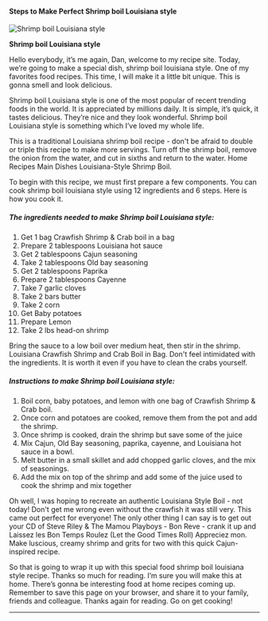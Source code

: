             

#### Steps to Make Perfect Shrimp boil Louisiana style

![Shrimp boil Louisiana style](https://img-global.cpcdn.com/recipes/d5d6613a975c419d/751x532cq70/shrimp-boil-louisiana-style-recipe-main-photo.jpg)

**Shrimp boil Louisiana style**

Hello everybody, it’s me again, Dan, welcome to my recipe site. Today, we’re going to make a special dish, shrimp boil louisiana style. One of my favorites food recipes. This time, I will make it a little bit unique. This is gonna smell and look delicious.

Shrimp boil Louisiana style is one of the most popular of recent trending foods in the world. It is appreciated by millions daily. It is simple, it’s quick, it tastes delicious. They’re nice and they look wonderful. Shrimp boil Louisiana style is something which I’ve loved my whole life.

This is a traditional Louisiana shrimp boil recipe - don't be afraid to double or triple this recipe to make more servings. Turn off the shrimp boil, remove the onion from the water, and cut in sixths and return to the water. Home Recipes Main Dishes Louisiana-Style Shrimp Boil.

To begin with this recipe, we must first prepare a few components. You can cook shrimp boil louisiana style using 12 ingredients and 6 steps. Here is how you cook it.

##### The ingredients needed to make Shrimp boil Louisiana style:

1.  Get 1 bag Crawfish Shrimp & Crab boil in a bag
2.  Prepare 2 tablespoons Louisiana hot sauce
3.  Get 2 tablespoons Cajun seasoning
4.  Take 2 tablespoons Old bay seasoning
5.  Get 2 tablespoons Paprika
6.  Prepare 2 tablespoons Cayenne
7.  Take 7 garlic cloves
8.  Take 2 bars butter
9.  Take 2 corn
10.  Get Baby potatoes
11.  Prepare Lemon
12.  Take 2 lbs head-on shrimp

Bring the sauce to a low boil over medium heat, then stir in the shrimp. Louisiana Crawfish Shrimp and Crab Boil in Bag. Don't feel intimidated with the ingredients. It is worth it even if you have to clean the crabs yourself.

##### Instructions to make Shrimp boil Louisiana style:

1.  Boil corn, baby potatoes, and lemon with one bag of Crawfish Shrimp & Crab boil.
2.  Once corn and potatoes are cooked, remove them from the pot and add the shrimp.
3.  Once shrimp is cooked, drain the shrimp but save some of the juice
4.  Mix Cajun, Old Bay seasoning, paprika, cayenne, and Louisiana hot sauce in a bowl.
5.  Melt butter in a small skillet and add chopped garlic cloves, and the mix of seasonings.
6.  Add the mix on top of the shrimp and add some of the juice used to cook the shrimp and mix together

Oh well, I was hoping to recreate an authentic Louisiana Style Boil - not today! Don't get me wrong even without the crawfish it was still very. This came out perfect for everyone! The only other thing I can say is to get out your CD of Steve Riley & The Mamou Playboys - Bon Reve - crank it up and Laissez les Bon Temps Roulez (Let the Good Times Roll) Appreciez mon. Make luscious, creamy shrimp and grits for two with this quick Cajun-inspired recipe.

So that is going to wrap it up with this special food shrimp boil louisiana style recipe. Thanks so much for reading. I’m sure you will make this at home. There’s gonna be interesting food at home recipes coming up. Remember to save this page on your browser, and share it to your family, friends and colleague. Thanks again for reading. Go on get cooking!

* * *